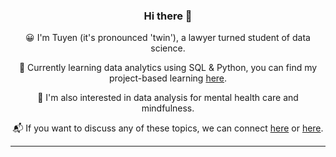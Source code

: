 <div align="center"> 
  
  ### Hi there 👋

<!--
**tuyenshares/tuyenshares** is a ✨ _special_ ✨ repository because its `README.md` (this file) appears on your GitHub profile.

Here are some ideas to get you started:

- 🔭 I’m currently working on ...
- 🌱 I’m currently learning ...
- 👯 I’m looking to collaborate on ...
- 🤔 I’m looking for help with ...
- 💬 Ask me about ...
- 📫 How to reach me: ...
- 😄 Pronouns: ...
- ⚡ Fun fact: ...
-->


😀  I'm Tuyen (it's pronounced 'twin'), a lawyer turned student of data science. 

🌱  Currently learning data analytics using SQL & Python, you can find my project-based learning [here](https://tuyenshares.github.io/).

🔬  I'm also interested in data analysis for mental health care and mindfulness. 

📬  If you want to discuss any of these topics, we can connect [here](https://twitter.com/tuyenshares) or [here](https://www.linkedin.com/in/nguyentranthanhtuyen/). 

</div>

---
